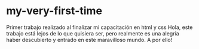 # my-very-first-time
Primer trabajo realizado al finalizar mi capacitación en html y css
Hola, este trabajo está lejos de lo que quisiera ser, pero realmente es una alegría haber descubierto y entrado en este maravilloso mundo. A por ello!
